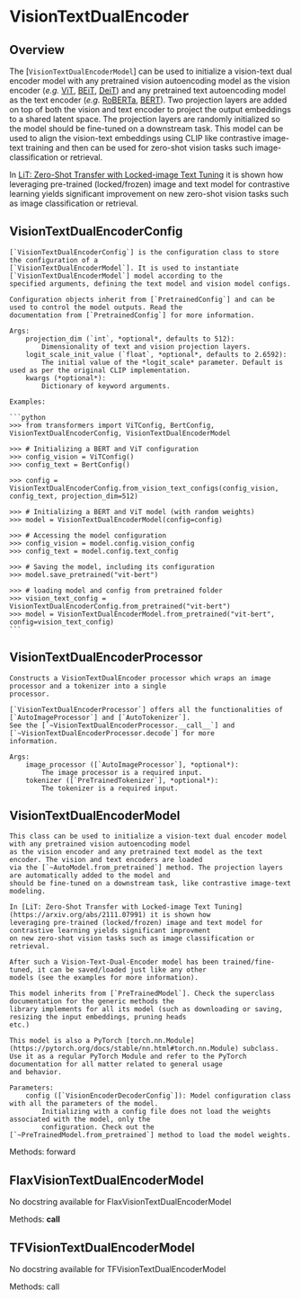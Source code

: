 <!--Copyright 2021 The HuggingFace Team. All rights reserved.

Licensed under the Apache License, Version 2.0 (the "License"); you may not use this file except in compliance with
the License. You may obtain a copy of the License at

http://www.apache.org/licenses/LICENSE-2.0

Unless required by applicable law or agreed to in writing, software distributed under the License is distributed on
an "AS IS" BASIS, WITHOUT WARRANTIES OR CONDITIONS OF ANY KIND, either express or implied. See the License for the
specific language governing permissions and limitations under the License.

⚠️ Note that this file is in Markdown but contain specific syntax for our doc-builder (similar to MDX) that may not be
rendered properly in your Markdown viewer.

-->

# VisionTextDualEncoder

## Overview

The [`VisionTextDualEncoderModel`] can be used to initialize a vision-text dual encoder model with
any pretrained vision autoencoding model as the vision encoder (*e.g.* [ViT](vit), [BEiT](beit), [DeiT](deit)) and any pretrained text autoencoding model as the text encoder (*e.g.* [RoBERTa](roberta), [BERT](bert)). Two projection layers are added on top of both the vision and text encoder to project the output embeddings
to a shared latent space. The projection layers are randomly initialized so the model should be fine-tuned on a
downstream task. This model can be used to align the vision-text embeddings using CLIP like contrastive image-text
training and then can be used for zero-shot vision tasks such image-classification or retrieval.

In [LiT: Zero-Shot Transfer with Locked-image Text Tuning](https://arxiv.org/abs/2111.07991) it is shown how
leveraging pre-trained (locked/frozen) image and text model for contrastive learning yields significant improvement on
new zero-shot vision tasks such as image classification or retrieval.

## VisionTextDualEncoderConfig


    [`VisionTextDualEncoderConfig`] is the configuration class to store the configuration of a
    [`VisionTextDualEncoderModel`]. It is used to instantiate [`VisionTextDualEncoderModel`] model according to the
    specified arguments, defining the text model and vision model configs.

    Configuration objects inherit from [`PretrainedConfig`] and can be used to control the model outputs. Read the
    documentation from [`PretrainedConfig`] for more information.

    Args:
        projection_dim (`int`, *optional*, defaults to 512):
            Dimensionality of text and vision projection layers.
        logit_scale_init_value (`float`, *optional*, defaults to 2.6592):
            The initial value of the *logit_scale* parameter. Default is used as per the original CLIP implementation.
        kwargs (*optional*):
            Dictionary of keyword arguments.

    Examples:

    ```python
    >>> from transformers import ViTConfig, BertConfig, VisionTextDualEncoderConfig, VisionTextDualEncoderModel

    >>> # Initializing a BERT and ViT configuration
    >>> config_vision = ViTConfig()
    >>> config_text = BertConfig()

    >>> config = VisionTextDualEncoderConfig.from_vision_text_configs(config_vision, config_text, projection_dim=512)

    >>> # Initializing a BERT and ViT model (with random weights)
    >>> model = VisionTextDualEncoderModel(config=config)

    >>> # Accessing the model configuration
    >>> config_vision = model.config.vision_config
    >>> config_text = model.config.text_config

    >>> # Saving the model, including its configuration
    >>> model.save_pretrained("vit-bert")

    >>> # loading model and config from pretrained folder
    >>> vision_text_config = VisionTextDualEncoderConfig.from_pretrained("vit-bert")
    >>> model = VisionTextDualEncoderModel.from_pretrained("vit-bert", config=vision_text_config)
    ```

## VisionTextDualEncoderProcessor


    Constructs a VisionTextDualEncoder processor which wraps an image processor and a tokenizer into a single
    processor.

    [`VisionTextDualEncoderProcessor`] offers all the functionalities of [`AutoImageProcessor`] and [`AutoTokenizer`].
    See the [`~VisionTextDualEncoderProcessor.__call__`] and [`~VisionTextDualEncoderProcessor.decode`] for more
    information.

    Args:
        image_processor ([`AutoImageProcessor`], *optional*):
            The image processor is a required input.
        tokenizer ([`PreTrainedTokenizer`], *optional*):
            The tokenizer is a required input.
    

<frameworkcontent>
<pt>

## VisionTextDualEncoderModel


    This class can be used to initialize a vision-text dual encoder model with any pretrained vision autoencoding model
    as the vision encoder and any pretrained text model as the text encoder. The vision and text encoders are loaded
    via the [`~AutoModel.from_pretrained`] method. The projection layers are automatically added to the model and
    should be fine-tuned on a downstream task, like contrastive image-text modeling.

    In [LiT: Zero-Shot Transfer with Locked-image Text Tuning](https://arxiv.org/abs/2111.07991) it is shown how
    leveraging pre-trained (locked/frozen) image and text model for contrastive learning yields significant improvment
    on new zero-shot vision tasks such as image classification or retrieval.

    After such a Vision-Text-Dual-Encoder model has been trained/fine-tuned, it can be saved/loaded just like any other
    models (see the examples for more information).

    This model inherits from [`PreTrainedModel`]. Check the superclass documentation for the generic methods the
    library implements for all its model (such as downloading or saving, resizing the input embeddings, pruning heads
    etc.)

    This model is also a PyTorch [torch.nn.Module](https://pytorch.org/docs/stable/nn.html#torch.nn.Module) subclass.
    Use it as a regular PyTorch Module and refer to the PyTorch documentation for all matter related to general usage
    and behavior.

    Parameters:
        config ([`VisionEncoderDecoderConfig`]): Model configuration class with all the parameters of the model.
            Initializing with a config file does not load the weights associated with the model, only the
            configuration. Check out the [`~PreTrainedModel.from_pretrained`] method to load the model weights.


Methods: forward

</pt>
<tf>

## FlaxVisionTextDualEncoderModel

No docstring available for FlaxVisionTextDualEncoderModel

Methods: __call__

</tf>
<jax>

## TFVisionTextDualEncoderModel

No docstring available for TFVisionTextDualEncoderModel

Methods: call

</jax>
</frameworkcontent>
